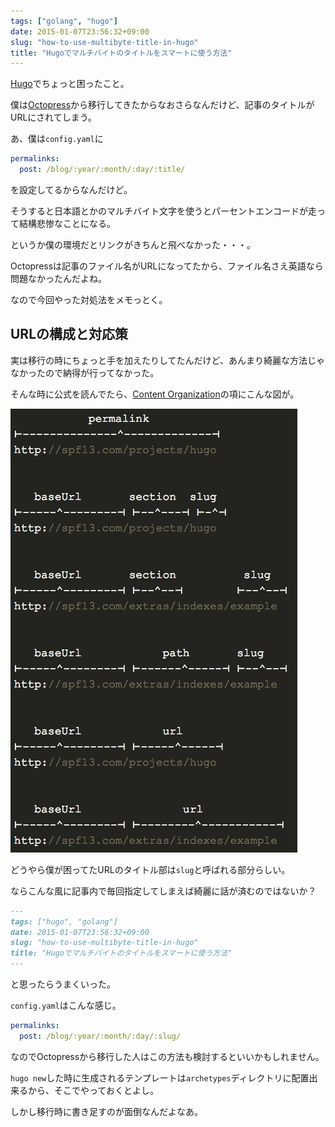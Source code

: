 ```yaml
---
tags: ["golang", "hugo"]
date: 2015-01-07T23:56:32+09:00
slug: "how-to-use-multibyte-title-in-hugo"
title: "Hugoでマルチバイトのタイトルをスマートに使う方法"
---
```


[Hugo](http://gohugo.io/)でちょっと困ったこと。

僕は[Octopress](http://octopress.org/)から移行してきたからなおさらなんだけど、記事のタイトルがURLにされてしまう。

あ、僕は`config.yaml`に

``` yaml
permalinks:
  post: /blog/:year/:month/:day/:title/
```

を設定してるからなんだけど。

そうすると日本語とかのマルチバイト文字を使うとパーセントエンコードが走って結構悲惨なことになる。

というか僕の環境だとリンクがきちんと飛べなかった・・・。

Octopressは記事のファイル名がURLになってたから、ファイル名さえ英語なら問題なかったんだよね。

なので今回やった対処法をメモっとく。

## URLの構成と対応策

実は移行の時にちょっと手を加えたりしてたんだけど、あんまり綺麗な方法じゃなかったので納得が行ってなかった。

そんな時に公式を読んでたら、[Content Organization](http://gohugo.io/content/organization/)の項にこんな図が。

[<img src="/images/2015-01-07/permalink.png" class="image" alt="permalink">](/images/2015-01-07/permalink.png)

どうやら僕が困ってたURLのタイトル部は`slug`と呼ばれる部分らしい。

ならこんな風に記事内で毎回指定してしまえば綺麗に話が済むのではないか？

``` markdown
---
tags: ["hugo", "golang"]
date: 2015-01-07T23:56:32+09:00
slug: "how-to-use-multibyte-title-in-hugo"
title: "Hugoでマルチバイトのタイトルをスマートに使う方法"
---
```

と思ったらうまくいった。

`config.yaml`はこんな感じ。

``` yaml
permalinks:
  post: /blog/:year/:month/:day/:slug/
```

なのでOctopressから移行した人はこの方法も検討するといいかもしれません。

`hugo new`した時に生成されるテンプレートは`archetypes`ディレクトリに配置出来るから、そこでやっておくとよし。

しかし移行時に書き足すのが面倒なんだよなあ。
